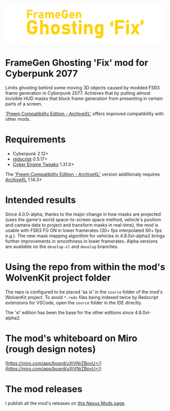 ![FrameGen Ghosting 'Fix' logo](docs/assets/images/fgghostingfix_title_2000_500.png)

# FrameGen Ghosting 'Fix' mod for Cyberpunk 2077
Limits ghosting behind some moving 3D objects caused by modded FSR3 frame generation in Cyberpunk 2077. Achieves that by putting almost invisible HUD masks that block frame generation from presenting in certain parts of a screen.

['Preem Compatibility Edition - ArchiveXL'](https://github.com/gramern/cp77-ghosting-fix/tree/main-xl) offers improved compatibility with other mods.

# Requirements
+ Cyberpunk 2.12+
+ [redscript](https://github.com/jac3km4/redscript) 0.5.17+
+ [Cyber Engine Tweaks](https://github.com/maximegmd/CyberEngineTweaks) 1.31.0+

The ['Preem Compatibility Edition - ArchiveXL'](https://github.com/gramern/cp77-ghosting-fix/tree/main-xl) version additionaly requires [ArchiveXL](https://github.com/psiberx/cp2077-archive-xl) 1.14.3+

# Intended results
Since 4.0.0-alpha, thanks to the major change in how masks are projected (uses the game's world space-to-screen space method, vehicle's position and camera data to project and transform masks in real-time), the mod is usable with FSR3 FG ON in lower framerates (30+ fps interpolated 60+ fps e.g.). The new mask mapping algorithm for vehicles in 4.8.0xl-alpha2 brings further improvements in smoothness in lower framerates. Alpha versions are available on the `develop-xl` and  `develop` branches.

# Using the repo from within the mod's WolvenKit project folder
The repo is configured to be placed 'as is' in the `source` folder of the mod's WolvenKit project. To avoid `*.reds` files being indexed twice by Redscript extensions for VSCode, open the `source` folder in the IDE directly.

The 'xl' edition has been the base for the other editions since 4.8.0xl-alpha2.

# The mod's whiteboard on Miro (rough design notes)
[https://miro.com/app/board/uXjVNrZBovU=/](https://miro.com/app/board/uXjVNrZBovU=/)

# The mod releases
I publish all the mod's releases on [this Nexus Mods page](https://www.nexusmods.com/cyberpunk2077/mods/13029).
